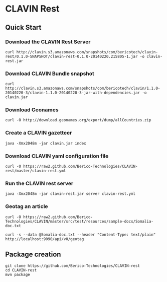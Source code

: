 CLAVIN Rest
===========

## Quick Start 

### Download the CLAVIN Rest Server 

    curl http://clavin.s3.amazonaws.com/snapshots/com/bericotech/clavin-rest/0.1.0-SNAPSHOT/clavin-rest-0.1.0-20140220.215805-1.jar -o clavin-rest.jar 

### Download CLAVIN Bundle snapshot 

    curl http://clavin.s3.amazonaws.com/snapshots/com/bericotech/clavin/1.1.0-20140220-3/clavin-1.1.0-20140220-3-jar-with-dependencies.jar -o clavin.jar 

### Download Geonames 
  
    curl -O http://download.geonames.org/export/dump/allCountries.zip

### Create a CLAVIN gazetteer 

    java -Xmx2048m -jar clavin.jar index

### Download CLAVIN yaml configuration file 

    curl -O https://raw2.github.com/Berico-Technologies/CLAVIN-rest/master/clavin-rest.yml 

### Run the CLAVIN rest server 

    java -Xmx2048m -jar clavin-rest.jar server clavin-rest.yml 

### Geotag an article  

    curl -O https://raw2.github.com/Berico-Technologies/CLAVIN/master/src/test/resources/sample-docs/Somalia-doc.txt

    curl -s --data @Somalia-doc.txt --header "Content-Type: text/plain" http://localhost:9090/api/v0/geotag



## Package creation 

    git clone https://github.com/Berico-Technologies/CLAVIN-rest
    cd CLAVIN-rest
    mvn package 


